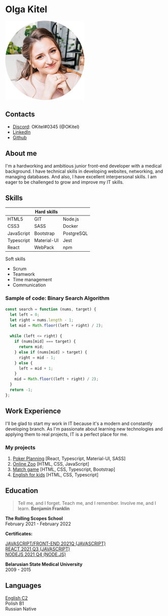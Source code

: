 # Olga Kitel

![Olga Kitel](./OKV-modified.png)

## Contacts

- [Discord](https://discord.com/): OKitel#0345 (@OKitel)
- [LinkedIn](https://www.linkedin.com/in/olga-kitel-623558224/)
- [Github](https://github.com/OKitel)

## About me

I'm a hardworking and ambitious junior front-end
developer with a medical background. I have technical
skills in developing websites, networking, and managing
databases. And also, I have excellent interpersonal
skills. I am eager to be challenged to grow and improve
my IT skills.

## Skills

|            | Hard skills |            |
| ---------- | ----------- | ---------- |
| HTML5      | GIT         | Node.js    |
| CSS3       | SASS        | Docker     |
| JavaScript | Bootstrap   | PostgreSQL |
| Typescript | Material-UI | Jest       |
| React      | WebPack     | npm        |

Soft skills

- Scrum
- Teamwork
- Time management
- Communication

### Sample of code: Binary Search Algorithm

```javascript
const search = function (nums, target) {
  let left = 0;
  let right = nums.length - 1;
  let mid = Math.floor((left + right) / 2);

  while (left <= right) {
    if (nums[mid] === target) {
      return mid;
    } else if (nums[mid] > target) {
      right = mid - 1;
    } else {
      left = mid + 1;
    }
    mid = Math.floor((left + right) / 2);
  }
  return -1;
};
```

## Work Experience

I'll be glad to start my work in IT because it's a modern and constantly developing branch. As I'm passionate about learning new technologies and applying them to real projects, IT is a perfect place for me.

### My projects

1. [Poker Planning](https://jovial-maamoul-0dab99.netlify.app/) [React, Typescript, Material-UI, SASS]
2. [Online Zoo](https://rolling-scopes-school.github.io/okitel-JSFE2021Q1/online-zoo/pages/landing/) [HTML, CSS, JavaScript]
3. [Match game](https://rolling-scopes-school.github.io/okitel-JSFE2021Q1/match-match-game/dist/) [HTML, CSS, Typescript, Bootstrap]
4. [English for kids](https://rolling-scopes-school.github.io/okitel-JSFE2021Q1/english-for-kids-base/dist/#main) [HTML, CSS, Typescript]

## Education

> Tell me, and I forget. Teach me, and I remember. Involve me, and I learn. **Benjamin Franklin**

**The Rolling Scopes School**  
February 2021 - February 2022

**Certificates:**

[JAVASCRIPT/FRONT-END 2021Q (JAVASCRIPT)](https://app.rs.school/certificate/vcbxe1ab)  
[REACT 2021 Q3 (JAVASCRIPT)](https://app.rs.school/certificate/zdpyczrr)  
[NODEJS 2021 Q4 (NODE.JS)](https://app.rs.school/certificate/hiatodph)

**Belarusian State Medical University**  
2009 - 2015

## Languages

[English C2](https://www.efset.org/cert/KtUd74)  
Polish B1  
Russian Native
